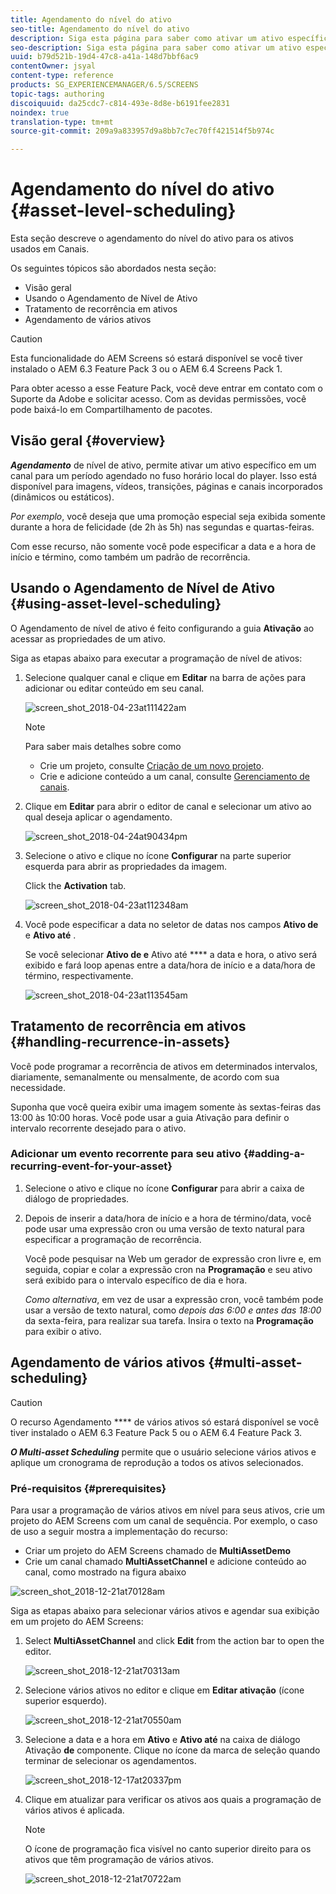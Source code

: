```yaml
---
title: Agendamento do nível do ativo
seo-title: Agendamento do nível do ativo
description: Siga esta página para saber como ativar um ativo específico em um canal por um período programado no fuso horário local do player.
seo-description: Siga esta página para saber como ativar um ativo específico em um canal por um período programado no fuso horário local do player.
uuid: b79d521b-19d4-47c8-a41a-148d7bbf6ac9
contentOwner: jsyal
content-type: reference
products: SG_EXPERIENCEMANAGER/6.5/SCREENS
topic-tags: authoring
discoiquuid: da25cdc7-c814-493e-8d8e-b6191fee2831
noindex: true
translation-type: tm+mt
source-git-commit: 209a9a833957d9a8bb7c7ec70ff421514f5b974c

---
```



# Agendamento do nível do ativo {#asset-level-scheduling}

Esta seção descreve o agendamento do nível do ativo para os ativos usados em Canais.

Os seguintes tópicos são abordados nesta seção:

* Visão geral
* Usando o Agendamento de Nível de Ativo
* Tratamento de recorrência em ativos
* Agendamento de vários ativos


>[!CAUTION]
>
>Esta funcionalidade do AEM Screens só estará disponível se você tiver instalado o AEM 6.3 Feature Pack 3 ou o AEM 6.4 Screens Pack 1.
>
>Para obter acesso a esse Feature Pack, você deve entrar em contato com o Suporte da Adobe e solicitar acesso. Com as devidas permissões, você pode baixá-lo em Compartilhamento de pacotes.

## Visão geral {#overview}

***Agendamento*** de nível de ativo, permite ativar um ativo específico em um canal para um período agendado no fuso horário local do player. Isso está disponível para imagens, vídeos, transições, páginas e canais incorporados (dinâmicos ou estáticos).

*Por exemplo*, você deseja que uma promoção especial seja exibida somente durante a hora de felicidade (de 2h às 5h) nas segundas e quartas-feiras.

Com esse recurso, não somente você pode especificar a data e a hora de início e término, como também um padrão de recorrência.

## Usando o Agendamento de Nível de Ativo {#using-asset-level-scheduling}

O Agendamento de nível de ativo é feito configurando a guia **Ativação** ao acessar as propriedades de um ativo.

Siga as etapas abaixo para executar a programação de nível de ativos:

1. Selecione qualquer canal e clique em **Editar** na barra de ações para adicionar ou editar conteúdo em seu canal.

   ![screen_shot_2018-04-23at111422am](assets/screen_shot_2018-04-23at111422am.png)

   >[!NOTE]
   >
   >Para saber mais detalhes sobre como
   >
   >* Crie um projeto, consulte [Criação de um novo projeto](creating-a-screens-project.md).
   >* Crie e adicione conteúdo a um canal, consulte [Gerenciamento de canais](managing-channels.md).


1. Clique em **Editar** para abrir o editor de canal e selecionar um ativo ao qual deseja aplicar o agendamento.

   ![screen_shot_2018-04-24at90434pm](assets/screen_shot_2018-04-24at90434pm.png)

1. Selecione o ativo e clique no ícone **Configurar** na parte superior esquerda para abrir as propriedades da imagem.

   Click the **Activation** tab.

   ![screen_shot_2018-04-23at112348am](assets/screen_shot_2018-04-23at112348am.png)

1. Você pode especificar a data no seletor de datas nos campos **Ativo de** e **Ativo até** .

   Se você selecionar **Ativo de e** Ativo até **** a data e hora, o ativo será exibido e fará loop apenas entre a data/hora de início e a data/hora de término, respectivamente.

   ![screen_shot_2018-04-23at113545am](assets/screen_shot_2018-04-23at113545am.png)

## Tratamento de recorrência em ativos {#handling-recurrence-in-assets}

Você pode programar a recorrência de ativos em determinados intervalos, diariamente, semanalmente ou mensalmente, de acordo com sua necessidade.

Suponha que você queira exibir uma imagem somente às sextas-feiras das 13:00 às 10:00 horas. Você pode usar a guia Ativação para definir o intervalo recorrente desejado para o ativo.

### Adicionar um evento recorrente para seu ativo {#adding-a-recurring-event-for-your-asset}

1. Selecione o ativo e clique no ícone **Configurar** para abrir a caixa de diálogo de propriedades.
1. Depois de inserir a data/hora de início e a hora de término/data, você pode usar uma expressão cron ou uma versão de texto natural para especificar a programação de recorrência.

   Você pode pesquisar na Web um gerador de expressão cron livre e, em seguida, copiar e colar a expressão cron na **Programação** e seu ativo será exibido para o intervalo específico de dia e hora.

   *Como alternativa*, em vez de usar a expressão cron, você também pode usar a versão de texto natural, como *depois das 6:00 e antes das 18:00* da sexta-feira, para realizar sua tarefa. Insira o texto na **Programação** para exibir o ativo.

## Agendamento de vários ativos {#multi-asset-scheduling}

>[!CAUTION]
>
>O recurso Agendamento **** de vários ativos só estará disponível se você tiver instalado o AEM 6.3 Feature Pack 5 ou o AEM 6.4 Feature Pack 3.

***O Multi-asset Scheduling*** permite que o usuário selecione vários ativos e aplique um cronograma de reprodução a todos os ativos selecionados.

### Pré-requisitos {#prerequisites}

Para usar a programação de vários ativos em nível para seus ativos, crie um projeto do AEM Screens com um canal de sequência. Por exemplo, o caso de uso a seguir mostra a implementação do recurso:

* Criar um projeto do AEM Screens chamado de **MultiAssetDemo**
* Crie um canal chamado **MultiAssetChannel** e adicione conteúdo ao canal, como mostrado na figura abaixo

![screen_shot_2018-12-21at70128am](assets/screen_shot_2018-12-21at70128am.png)

Siga as etapas abaixo para selecionar vários ativos e agendar sua exibição em um projeto do AEM Screens:

1. Select **MultiAssetChannel** and click **Edit** from the action bar to open the editor.

   ![screen_shot_2018-12-21at70313am](assets/screen_shot_2018-12-21at70313am.png)

1. Selecione vários ativos no editor e clique em **Editar ativação** (ícone superior esquerdo).

   ![screen_shot_2018-12-21at70550am](assets/screen_shot_2018-12-21at70550am.png)

1. Selecione a data e a hora em **Ativo** e **Ativo até** na caixa de diálogo Ativação **de** componente. Clique no ícone da marca de seleção quando terminar de selecionar os agendamentos.

   ![screen_shot_2018-12-17at20337pm](assets/screen_shot_2018-12-17at20337pm.png)

1. Clique em atualizar para verificar os ativos aos quais a programação de vários ativos é aplicada.

   >[!NOTE]
   >
   >O ícone de programação fica visível no canto superior direito para os ativos que têm programação de vários ativos.

   ![screen_shot_2018-12-21at70722am](assets/screen_shot_2018-12-21at70722am.png)

